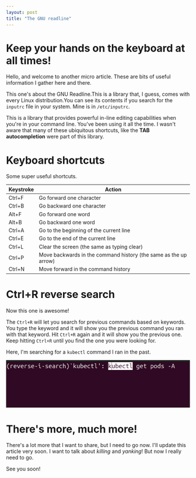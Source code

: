 ```yaml
---
layout: post
title: "The GNU readline"
---
```

# Keep your hands on the keyboard at all times!

Hello, and welcome to another micro article. These are bits of useful information I gather here and there.

This one's about the GNU Readline.This is a library that, I guess, comes with every Linux distribution.You can see its contents if you search for the `inputrc` file in your system. Mine is in `/etc/inputrc`.

This is a library that provides powerful in-line editing capabilities when you're in your command line. You've been using it all the time. I wasn't aware that many of these ubiquitous shortcuts, like the **TAB autocompletion** were part of this library.

# Keyboard shortcuts

Some super useful shortcuts.

| Keystroke | Action |
| ----------- | ----------- |
| Ctrl+F | Go forward one character |
| Ctrl+B | Go backward one character |
| Alt+F | Go forward one word |
| Alt+B | Go backward one word |
| Ctrl+A | Go to the beginning of the current line |
| Ctrl+E | Go to the end of the current line |
| Ctrl+L | Clear the screen (the same as typing clear) |
| Ctrl+P | Move backwards in the command history (the same as the up arrow) |
| Ctrl+N | Move forward in the command history |

# Ctrl+R reverse search

Now this one is awesome!

The `Ctrl+R` will let you search for previous commands based on keywords. You type the keyword and it will show you the previous command you ran with that keyword. Hit `Ctrl+R` again and it will show you the previous one. Keep hitting `Ctrl+R` until you find the one you were looking for.

Here, I'm searching for a `kubectl` command I ran in the past.

![Ctrl+R](../assets/images/ctrl-r.png)

# There's more, much more!

There's a lot more that I want to share, but I need to go now. I'll update this article very soon. I want to talk about *killing* and *yanking*! But now I really need to go.

See you soon!
